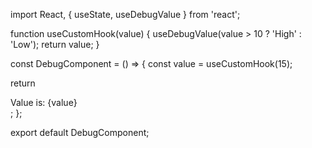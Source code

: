 import React, { useState, useDebugValue } from 'react';

function useCustomHook(value) {
  useDebugValue(value > 10 ? 'High' : 'Low');
  return value;
}

const DebugComponent = () => {
  const value = useCustomHook(15);
  
  return <div>Value is: {value}</div>;
};

export default DebugComponent;